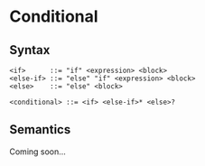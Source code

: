 # Conditional

## Syntax

```
<if>      ::= "if" <expression> <block>
<else-if> ::= "else" "if" <expression> <block>
<else>    ::= "else" <block>

<conditional> ::= <if> <else-if>* <else>?
```

## Semantics

Coming soon...
